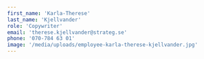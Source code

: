 ```yaml
---
first_name: 'Karla-Therese'
last_name: 'Kjellvander'
role: 'Copywriter'
email: 'therese.kjellvander@strateg.se'
phone: '070-784 63 01'
image: '/media/uploads/employee-karla-therese-kjellvander.jpg'
---
```

